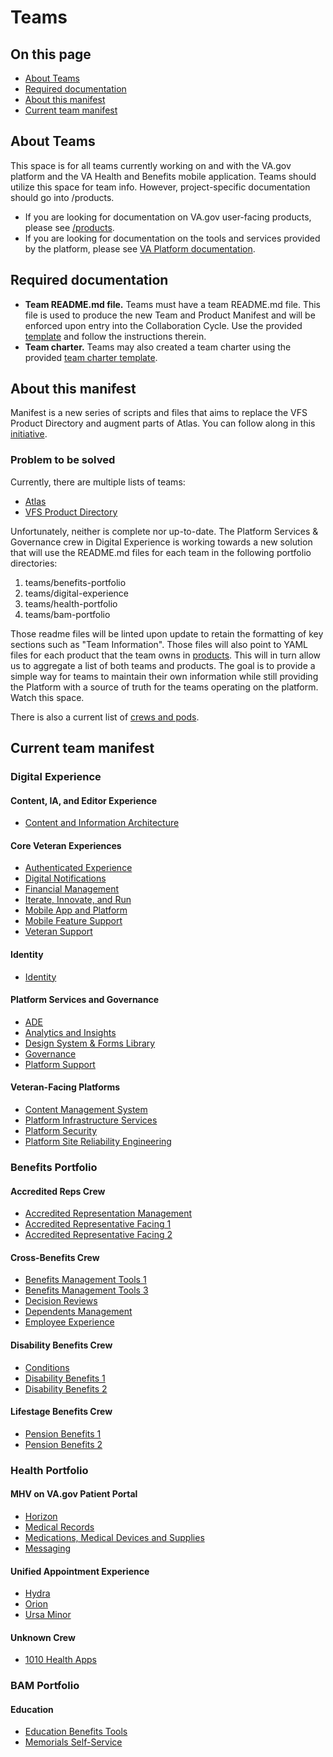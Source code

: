 # Teams

## On this page

- [About Teams](#about-teams)
- [Required documentation](#required-documentation)
- [About this manifest](#about-this-manifest)
- [Current team manifest](#current-team-manifest)

## About Teams

This space is for all teams currently working on and with the VA.gov platform and the VA Health and Benefits mobile application. Teams should utilize this space for team info. However, project-specific documentation should go into /products.

- If you are looking for documentation on VA.gov user-facing products, please see [/products](../products/README.md).
- If you are looking for documentation on the tools and services provided by the platform, please see [VA Platform documentation](https://depo-platform-documentation.scrollhelp.site/).

## Required documentation

- **Team README.md file.** Teams must have a team README.md file. This file is used to produce the new Team and Product Manifest and will be enforced upon entry into the Collaboration Cycle. Use the provided [template](team-readme-template.md) and follow the instructions therein.
- **Team charter.** Teams may also created a team charter using the provided [team charter template](https://github.com/department-of-veterans-affairs/va.gov-team/blob/master/platform/product-management/team-charter-template.md).

## About this manifest

Manifest is a new series of scripts and files that aims to replace the VFS Product Directory and augment parts of Atlas. You can follow along in this [initiative](https://github.com/department-of-veterans-affairs/va.gov-team/issues/59141).

### Problem to be solved

Currently, there are multiple lists of teams:

- [Atlas](https://www.va.gov/atlas/)
- [VFS Product Directory](https://depo-platform-documentation.scrollhelp.site/getting-started/vfs-product-directory)

Unfortunately, neither is complete nor up-to-date. The Platform Services & Governance crew in Digital Experience is working towards a new solution that will use the README.md files for each team in the following portfolio directories:

1. teams/benefits-portfolio
2. teams/digital-experience
3. teams/health-portfolio
4. teams/bam-portfolio

Those readme files will be linted upon update to retain the formatting of key sections such as "Team Information". Those files will also point to YAML files for each product that the team owns in [products](../products/). This will in turn allow us to aggregate a list of both teams and products. The goal is to provide a simple way for teams to maintain their own information while still providing the Platform with a source of truth for the teams operating on the platform. Watch this space.

There is also a current list of [crews and pods](crews-and-pods.md).

## Current team manifest

### Digital Experience

#### Content, IA, and Editor Experience

- [Content and Information Architecture](digital-experience/content-and-information-architecture/README.md)

#### Core Veteran Experiences

- [Authenticated Experience](digital-experience/authenticated-experience/README.md)
- [Digital Notifications](digital-experience/digital-notifications/README.md)
- [Financial Management](digital-experience/financial-management/README.md)
- [Iterate, Innovate, and Run](digital-experience/iterate-innovate-and-run/README.md)
- [Mobile App and Platform](digital-experience/mobile-app-and-platform/README.md)
- [Mobile Feature Support](digital-experience/mobile-feature-support/README.md)
- [Veteran Support](digital-experience/veteran-support/README.md)

#### Identity

- [Identity](digital-experience/identity/README.md)

#### Platform Services and Governance

- [ADE](digital-experience/ADE/README.md)
- [Analytics and Insights](digital-experience/analytics-and-insights/README.md)
- [Design System & Forms Library](digital-experience/design-forms-systems/README.md)
- [Governance](digital-experience/governance/README.md)
- [Platform Support](digital-experience/platform-support/README.md)

#### Veteran-Facing Platforms

- [Content Management System](digital-experience/cms/README.md)
- [Platform Infrastructure Services](digital-experience/platform-infrastructure-services/README.md)
- [Platform Security](digital-experience/platform-security/README.md)
- [Platform Site Reliability Engineering](digital-experience/platform-sre/README.md)

### Benefits Portfolio

#### Accredited Reps Crew

- [Accredited Representation Management](benefits-portfolio/accredited-representation-management/README.md)
- [Accredited Representative Facing 1](benefits-portfolio/accredited-representatitive-facing-1/README.md)
- [Accredited Representative Facing 2](benefits-portfolio/accredited-representatitive-facing-2/README.md)

#### Cross-Benefits Crew

- [Benefits Management Tools 1](benefits-portfolio/benefits-management-tools-1/README.md)
- [Benefits Management Tools 3](benefits-portfolio/benefits-management-tools-3/README.md)
- [Decision Reviews](benefits-portfolio/decision-reviews/README.md)
- [Dependents Management](benefits-portfolio/dependents-management/README.md)
- [Employee Experience](benefits-portfolio/employee-experience/README.md)

#### Disability Benefits Crew

- [Conditions](benefits-portfolio/conditions/README.md)
- [Disability Benefits 1](benefits-portfolio/disability-benefits-1/README.md)
- [Disability Benefits 2](benefits-portfolio/disability-benefits-2/README.md)

#### Lifestage Benefits Crew

- [Pension Benefits 1](benefits-portfolio/pension-benefits-1/README.md)
- [Pension Benefits 2](benefits-portfolio/pension-benefits-2/README.md)

### Health Portfolio

#### MHV on VA.gov Patient Portal

- [Horizon](health-portfolio/horizon/README.md)
- [Medical Records](health-portfolio/medical-records/README.md)
- [Medications, Medical Devices and Supplies](health-portfolio/medications-medical-devices-supplies/README.md)
- [Messaging](health-portfolio/messaging/README.md)

#### Unified Appointment Experience

- [Hydra](health-portfolio/hydra/README.md)
- [Orion](health-portfolio/orion/README.md)
- [Ursa Minor](health-portfolio/ursa-minor/README.md)

#### Unknown Crew

- [1010 Health Apps](health-portfolio/1010-health-apps/README.md)

### BAM Portfolio

#### Education

- [Education Benefits Tools](bam-portfolio/education-benefits-tools/README.md)
- [Memorials Self-Service](bam-portfolio/memorials-self-service/README.md)
